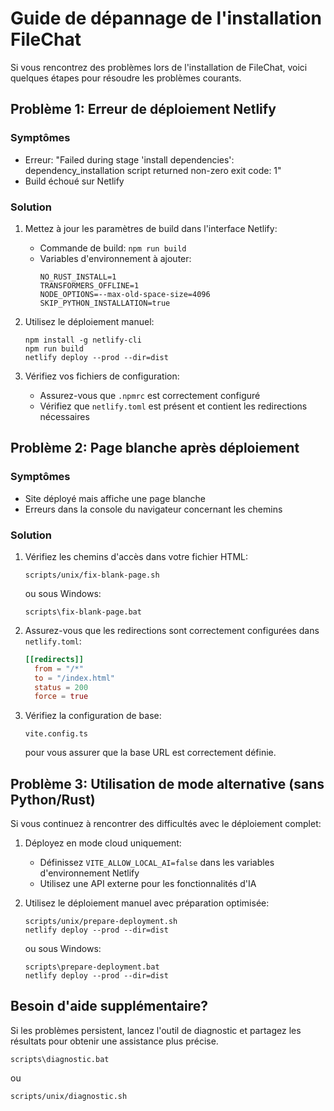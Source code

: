 
# Guide de dépannage de l'installation FileChat

Si vous rencontrez des problèmes lors de l'installation de FileChat, voici quelques étapes pour résoudre les problèmes courants.

## Problème 1: Erreur de déploiement Netlify

### Symptômes
- Erreur: "Failed during stage 'install dependencies': dependency_installation script returned non-zero exit code: 1"
- Build échoué sur Netlify

### Solution
1. Mettez à jour les paramètres de build dans l'interface Netlify:
   - Commande de build: `npm run build`
   - Variables d'environnement à ajouter:
     ```
     NO_RUST_INSTALL=1
     TRANSFORMERS_OFFLINE=1
     NODE_OPTIONS=--max-old-space-size=4096
     SKIP_PYTHON_INSTALLATION=true
     ```

2. Utilisez le déploiement manuel:
   ```
   npm install -g netlify-cli
   npm run build
   netlify deploy --prod --dir=dist
   ```

3. Vérifiez vos fichiers de configuration:
   - Assurez-vous que `.npmrc` est correctement configuré
   - Vérifiez que `netlify.toml` est présent et contient les redirections nécessaires

## Problème 2: Page blanche après déploiement

### Symptômes
- Site déployé mais affiche une page blanche
- Erreurs dans la console du navigateur concernant les chemins

### Solution
1. Vérifiez les chemins d'accès dans votre fichier HTML:
   ```
   scripts/unix/fix-blank-page.sh
   ```
   ou sous Windows:
   ```
   scripts\fix-blank-page.bat
   ```

2. Assurez-vous que les redirections sont correctement configurées dans `netlify.toml`:
   ```toml
   [[redirects]]
     from = "/*"
     to = "/index.html"
     status = 200
     force = true
   ```

3. Vérifiez la configuration de base:
   ```
   vite.config.ts
   ```
   pour vous assurer que la base URL est correctement définie.

## Problème 3: Utilisation de mode alternative (sans Python/Rust)

Si vous continuez à rencontrer des difficultés avec le déploiement complet:

1. Déployez en mode cloud uniquement:
   - Définissez `VITE_ALLOW_LOCAL_AI=false` dans les variables d'environnement Netlify
   - Utilisez une API externe pour les fonctionnalités d'IA

2. Utilisez le déploiement manuel avec préparation optimisée:
   ```
   scripts/unix/prepare-deployment.sh
   netlify deploy --prod --dir=dist
   ```
   ou sous Windows:
   ```
   scripts\prepare-deployment.bat
   netlify deploy --prod --dir=dist
   ```

## Besoin d'aide supplémentaire?
Si les problèmes persistent, lancez l'outil de diagnostic et partagez les résultats pour obtenir une assistance plus précise.
```
scripts\diagnostic.bat
```
ou
```
scripts/unix/diagnostic.sh
```
